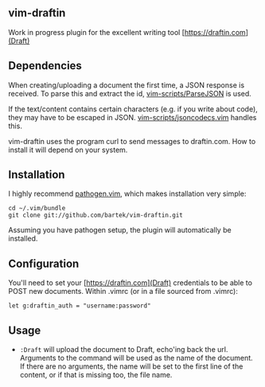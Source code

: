vim-draftin
------

Work in progress plugin for the excellent writing tool [https://draftin.com](Draft)

Dependencies
----

When creating/uploading a document the first time, a JSON response is received.
To parse this and extract the id,
[vim-scripts/ParseJSON](https://github.com/vim-scripts/ParseJSON) is used. 

If the text/content contains certain characters (e.g. if you write about code), they 
may have to be escaped in JSON.
[vim-scripts/jsoncodecs.vim](https://github.com/vim-scripts/jsoncodecs.vim)
handles this.

vim-draftin uses the program curl to send messages to draftin.com. How to install it
will depend on your system.

Installation
----

I highly recommend [pathogen.vim](https://github.com/tpope/vim-pathogen), which
makes installation very simple:

    cd ~/.vim/bundle
    git clone git://github.com/bartek/vim-draftin.git

Assuming you have pathogen setup, the plugin will automatically be installed.

Configuration
----

You'll need to set your [https://draftin.com](Draft) credentials to be able to
POST new documents. Within .vimrc (or in a file sourced from .vimrc):

    let g:draftin_auth = "username:password"

Usage
----

* `:Draft` will upload the document to Draft, echo'ing back the url. Arguments
  to the command will be used as the name of the document. If there are no
  arguments, the name will be set to the first line of the content, or if that
  is missing too, the file name.
